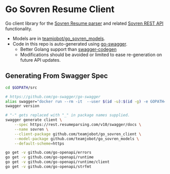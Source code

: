 # Go Sovren Resume Client
Go client library for the [Sovren Resume parser](https://www.sovren.com/products/parser) and related
[Sovren REST API](https://docs.sovren.com/API/Rest#first-steps) functionality.

- Models are in [teamjobot/go_sovren_models](https://github.com/teamjobot/go_sovren_models).
- Code in this repo is auto-generated using [go-swagger](https://github.com/go-swagger/go-swagger).
  - Better Golang support than [swagger-codegen](https://github.com/swagger-api/swagger-codegen)
  - Modifications should be avoided or limited to ease re-generation on future API updates.

## Generating From Swagger Spec

```bash
cd $GOPATH/src

# https://github.com/go-swagger/go-swagger
alias swagger="docker run --rm -it  --user $(id -u):$(id -g) -e GOPATH=$GOPATH:/go -v $HOME:$HOME -w $(pwd) quay.io/goswagger/swagger"
swagger version

# "-" gets replaced with "_" in package names supplied.
swagger generate client \
    --spec https://rest.resumeparsing.com/v10/swagger/docs \
    --name sovren \
    --client-package github.com/teamjobot/go_sovren_client \
    --model-package github.com/teamjobot/go_sovren_models \
    --default-scheme=https

go get -v github.com/go-openapi/errors
go get -v github.com/go-openapi/runtime
go get -v github.com/go-openapi/runtime/client
go get -v github.com/go-openapi/strfmt
```